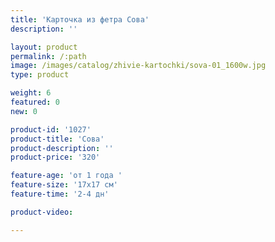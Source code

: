 ```yaml
---
title: 'Карточка из фетра Сова'
description: ''

layout: product
permalink: /:path
image: /images/catalog/zhivie-kartochki/sova-01_1600w.jpg
type: product

weight: 6
featured: 0
new: 0

product-id: '1027'
product-title: 'Сова'
product-description: ''
product-price: '320'

feature-age: 'от 1 года '
feature-size: '17х17 см'
feature-time: '2-4 дн'

product-video: 

---
```

